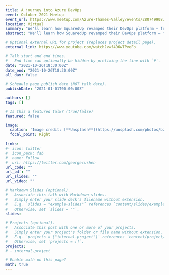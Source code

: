 ```yaml
---
title: A journey into Azure DevOps
event: October 2021 Meetup
event_url: https://www.meetup.com/Azure-Thames-Valley/events/280749908/
location: Virtual
summary: "We'll learn how SquaredUp revamped their DevOps platform – from an unreliable disparate set of software packages into a bespoke set of pipelines running in Azure DevOps. They will cover multi-stage pipelines, scale set agents and publishing into the Azure marketplace."
abstract: "We'll learn how SquaredUp revamped their DevOps platform – from an unreliable disparate set of software packages into a bespoke set of pipelines running in Azure DevOps. They will cover multi-stage pipelines, scale set agents and publishing into the Azure marketplace."

# Optional external URL for project (replaces project detail page).
external_link: https://www.youtube.com/watch?v=f4D6wTPveFo

# Talk start and end times.
#   End time can optionally be hidden by prefixing the line with `#`.
date: "2021-10-26T18:30:00Z"
date_end: "2021-10-26T18:30:00Z"
all_day: false

# Schedule page publish date (NOT talk date).
publishDate: "2021-01-01T00:00:00Z"

authors: []
tags: []

# Is this a featured talk? (true/false)
featured: false

image:
  caption: 'Image credit: [**Unsplash**](https://unsplash.com/photos/bzdhc5b3Bxs)'
  focal_point: Right

links:
#- icon: twitter
#  icon_pack: fab
#  name: Follow
#  url: https://twitter.com/georgecushen
url_code: ""
url_pdf: ""
url_slides: ""
url_video: ""

# Markdown Slides (optional).
#   Associate this talk with Markdown slides.
#   Simply enter your slide deck's filename without extension.
#   E.g. `slides = "example-slides"` references `content/slides/example-slides.md`.
#   Otherwise, set `slides = ""`.
slides: 

# Projects (optional).
#   Associate this post with one or more of your projects.
#   Simply enter your project's folder or file name without extension.
#   E.g. `projects = ["internal-project"]` references `content/project/deep-learning/index.md`.
#   Otherwise, set `projects = []`.
projects:
# - internal-project

# Enable math on this page?
math: true
---
```

